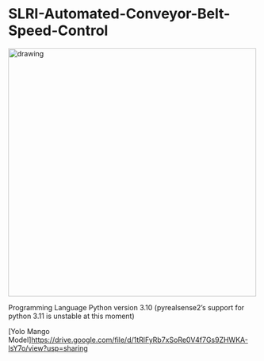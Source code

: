 # SLRI-Automated-Conveyor-Belt-Speed-Control
<img src="https://github.com/mratanap/SLRI-Automated-Conveyor-Belt-Speed-Control/assets/125659155/8e53e220-1f76-4343-b335-133941bfb8e6" alt="drawing" width="500"/>

Programming Language
Python version 3.10 (pyrealsense2’s support for python 3.11 is unstable at this moment)







[Yolo Mango Model]https://drive.google.com/file/d/1tRlFyRb7xSoRe0V4f7Gs9ZHWKA-lsY7o/view?usp=sharing
